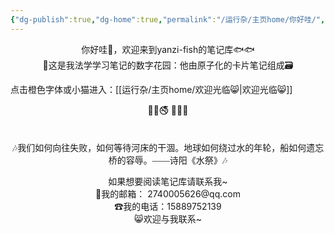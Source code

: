 ```yaml
---
{"dg-publish":true,"dg-home":true,"permalink":"/运行杂/主页home/你好哇/","tags":["gardenEntry"],"dgPassFrontmatter":true,"created":"2024-09-11T11:30:44.177+08:00","updated":"2024-10-19T13:20:29.233+08:00"}
---
```


<center>你好哇👋，欢迎来到yanzi-fish的笔记库🐟🐟</center>

<center>🏡这是我法学学习笔记的数字花园：他由原子化的卡片笔记组成🗃</center>

点击橙色字体或小猫进入：[[运行杂/主页home/欢迎光临😸\|欢迎光临😸]]
<center>🔞🚳🚭  🚯📵🚷</center>
<p><span><div style="padding-top: 1.5em; font-family: kaiti; text-align: center;">🎶我们如何向往失败，如何等待河床的干涸。地球如何绕过水的年轮，船如何遗忘桥的容辱。——诗阳《水祭》🎶</div></span></p>
<center>如果想要阅读笔记库请联系我~</center>
<center>📮我的邮箱： 2740005626@qq.com</center>
<center>☎我的电话：15889752139</center>
<center>😸欢迎与我联系~</center>


